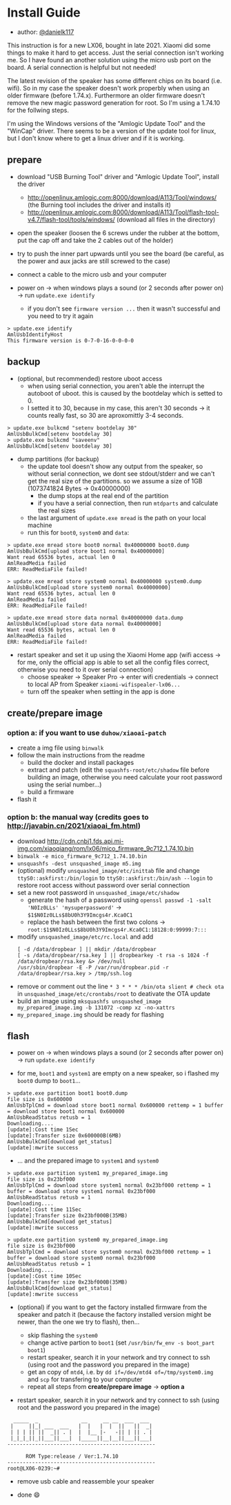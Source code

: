 # Install Guide

- author: [@danielk117](https://github.com/danielk117)

This instruction is for a new LX06, bought in late 2021.
Xiaomi did some things to make it hard to get access. Just the serial connection isn't working me.
So I have found an another solution using the micro usb port on the board.
A serial connection is helpful but not needed!

The latest revision of the speaker has some different chips on its board (i.e. wifi).
So in my case the speaker doesn't work properbly when using an older firmware (before 1.74.x).
Furthermore an older firmware doesn't remove the new magic password generation for root.
So I'm using a 1.74.10 for the follwing steps.

I'm using the Windows versions of the "Amlogic Update Tool" and the "WinCap" driver.
There seems to be a version of the update tool for linux, but I don't know where to get a linux driver and if it is working.

## prepare

- download "USB Burning Tool" driver and "Amlogic Update Tool", install the driver
  - http://openlinux.amlogic.com:8000/download/A113/Tool/windows/ (the Burning tool includes the driver and installs it)
  - http://openlinux.amlogic.com:8000/download/A113/Tool/flash-tool-v4.7/flash-tool/tools/windows/ (download all files in the directory)

- open the speaker (loosen the 6 screws under the rubber at the bottom, put the cap off and take the 2 cables out of the holder)

- try to push the inner part upwards until you see the board (be careful, as the power and aux jacks are still screwed to the case)

- connect a cable to the micro usb and your computer

- power on -> when windows plays a sound (or 2 seconds after power on) -> run `update.exe identify`
  - if you don't see `firmware version ...` then it wasn't successful and you need to try it again

```
> update.exe identify
AmlUsbIdentifyHost
This firmware version is 0-7-0-16-0-0-0-0
```

## backup

- (optional, but recommended) restore uboot access
  - when using serial connection, you aren't able the interrupt the autoboot of uboot. this is caused by the bootdelay which is setted to 0.
  - I setted it to 30, because in my case, this aren't 30 seconds -> it counts really fast, so 30 are aproxomittly 3-4 seconds.

```
> update.exe bulkcmd "setenv bootdelay 30"
AmlUsbBulkCmd[setenv bootdelay 30]
> update.exe bulkcmd "saveenv"
AmlUsbBulkCmd[setenv bootdelay 30]
```

- dump partitions (for backup)
  - the update tool doesn't show any output from the speaker, so without serial connection,
  we dont see stdout/stderr and we can't get the real size of the partitions.
  so we assume a size of 1GB (1073741824 Bytes -> 0x40000000)
    - the dump stops at the real end of the partition
    - if you have a serial connection, then run `mtdparts` and calculate the real sizes
  - the last argument of `update.exe mread` is the path on your local machine
  - run this for `boot0`, `system0` and `data`:

```
> update.exe mread store boot0 normal 0x40000000 boot0.dump
AmlUsbBulkCmd[upload store boot1 normal 0x40000000]
Want read 65536 bytes, actual len 0
AmlReadMedia failed
ERR: ReadMediaFile failed!

> update.exe mread store system0 normal 0x40000000 system0.dump
AmlUsbBulkCmd[upload store system0 normal 0x40000000]
Want read 65536 bytes, actual len 0
AmlReadMedia failed
ERR: ReadMediaFile failed!

> update.exe mread store data normal 0x40000000 data.dump
AmlUsbBulkCmd[upload store data normal 0x40000000]
Want read 65536 bytes, actual len 0
AmlReadMedia failed
ERR: ReadMediaFile failed!
```

- restart speaker and set it up using the Xiaomi Home app
  (wifi access -> for me, only the official app is able to set all the config files correct, otherwise you need to it over serial connection)
  - choose speaker -> Speaker Pro -> enter wifi credentials -> connect to local AP from Speaker `xiaomi-wifispealer-lx06...`
  - turn off the speaker when setting in the app is done

## create/prepare image

### option a: if you want to use `duhow/xiaoai-patch`

- create a img file using `binwalk`
- follow the main instructions from the readme
  - build the docker and install packages
  - extract and patch (edit the `squashfs-root/etc/shadow` file before building an image, otherwise you need calculate your root password using the serial number...)
  - build a firmware
- flash it

### option b: the manual way (credits goes to http://javabin.cn/2021/xiaoai_fm.html)

- download http://cdn.cnbj1.fds.api.mi-img.com/xiaoqiang/rom/lx06/mico_firmware_9c712_1.74.10.bin
- `binwalk -e mico_firmware_9c712_1.74.10.bin`
- `unsquashfs -dest unsquashed_image m5.img`
- (optional) modify `unsquashed_image/etc/inittab` file and change `ttyS0::askfirst:/bin/login` to `ttyS0::askfirst:/bin/ash --login` to restore root access without password over serial connection
- set a new root password in `unsquashed_image/etc/shadow`
  - generate the hash of a password using `openssl passwd -1 -salt 'N0Iz0LLs' 'mysuperpassword'` -> `$1$N0Iz0LLs$8bU0h3Y9Imcgs4r.Kca0C1`
  - replace the hash between the first two colons -> `root:$1$N0Iz0LLs$8bU0h3Y9Imcgs4r.Kca0C1:18128:0:99999:7:::`
- modify `unsquashed_image/etc/rc.local` and add
  ```
  [ -d /data/dropbear ] || mkdir /data/dropbear
  [ -s /data/dropbear/rsa.key ] || dropbearkey -t rsa -s 1024 -f /data/dropbear/rsa.key &> /dev/null
  /usr/sbin/dropbear -E -P /var/run/dropbear.pid -r /data/dropbear/rsa.key > /tmp/ssh.log
  ```
- remove or comment out the line `* 3 * * * /bin/ota slient # check ota` in `unsquashed_image/etc/crontabs/root` to deativate the OTA update
- build an image using `mksquashfs unsquashed_image my_prepared_image.img -b 131072 -comp xz -no-xattrs`
- `my_prepared_image.img` should be ready for flashing


## flash

- power on -> when windows plays a sound (or 2 seconds after power on) -> run `update.exe identify`

- for me, `boot1` and `system1` are empty on a new speaker, so i flashed my `boot0` dump to `boot1`...

```
> update.exe partition boot1 boot0.dump
file size is 0x600000
AmlUsbTplCmd = download store boot1 normal 0x600000 rettemp = 1 buffer = download store boot1 normal 0x600000
AmlUsbReadStatus retusb = 1
Downloading....
[update]:Cost time 1Sec
[update]:Transfer size 0x600000B(6MB)
AmlUsbBulkCmd[download get_status]
[update]:mwrite success
```

- ... and the prepared image to `system1` and `system0`

```
> update.exe partition system1 my_prepared_image.img
file size is 0x23bf000
AmlUsbTplCmd = download store system1 normal 0x23bf000 rettemp = 1 buffer = download store system1 normal 0x23bf000
AmlUsbReadStatus retusb = 1
Downloading....
[update]:Cost time 11Sec
[update]:Transfer size 0x23bf000B(35MB)
AmlUsbBulkCmd[download get_status]
[update]:mwrite success

> update.exe partition system0 my_prepared_image.img
file size is 0x23bf000
AmlUsbTplCmd = download store system0 normal 0x23bf000 rettemp = 1 buffer = download store system0 normal 0x23bf000
AmlUsbReadStatus retusb = 1
Downloading....
[update]:Cost time 10Sec
[update]:Transfer size 0x23bf000B(35MB)
AmlUsbBulkCmd[download get_status]
[update]:mwrite success
```

- (optional) if you want to get the factory installed firmware from the speaker and patch it (because the factory installed version might be newer, than the one we try to flash), then...
  - skip flashing the `system0`
  - change active partion to `boot1` (set `/usr/bin/fw_env -s boot_part boot1`)
  - restart speaker, search it in your network and try connect to ssh (using root and the password you prepared in the image)
  - get an copy of `mtd4`, i.e. by `dd if=/dev/mtd4 of=/tmp/system0.img` and `scp` for transfering to your computer
  - repeat all steps from **create/prepare image** -> **option a**

- restart speaker, search it in your network and try connect to ssh (using root and the password you prepared in the image)

```
  _____  _              __     __ __  ___  ___
 |     ||_| ___  ___   |  |   |  |  ||   ||  _|
 | | | || ||  _|| . |  |  |__ |-   -|| | || . |
 |_|_|_||_||___||___|  |_____||__|__||___||___|
------------------------------------------------

      ROM Type:release / Ver:1.74.10
------------------------------------------------
root@LX06-0239:~#
```

- remove usb cable and reassemble your speaker

- done 😄

